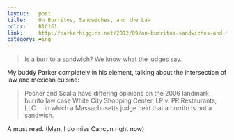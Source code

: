 ```yaml
---
layout:   post
title:    On Burritos, Sandwiches, and the Law
color:    B1C161
link:     http://parkerhiggins.net/2012/09/on-burritos-sandwiches-and-the-law/
category: ❤ing
---
```


> Is a burrito a sandwich? We know what the judges say.

My buddy Parker completely in his element, talking about the intersection of law
and mexican cuisine:

> Posner and Scalia have differing opinions on the 2006 landmark burrito law
> case White City Shopping Center, LP v. PR Restaurants, LLC … in which a
> Massachusetts judge held that a burrito is not a sandwich.

A must read. (Man, I do miss Cancun right now)
